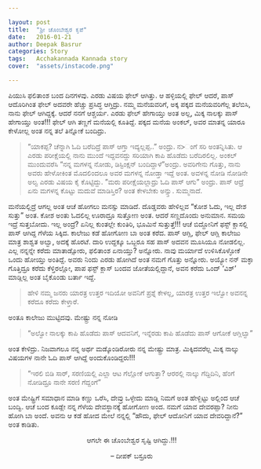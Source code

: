 ```yaml
---

layout: post
title:  "ಶ್ರೀ ಚೊಂಬೇಶ್ವರ ಕೃಪೆ"
date:   2016-01-21
author: Deepak Basrur
categories: Story
tags:	Acchakannada Kannada story
cover:  "assets/instacode.png"

---
```


ಪಿಯುಸಿ ಫಲಿತಾಂಶ ಬಂದ ದಿನಗಳವು. ಎರಡು ವಿಷಯ ಫೇಲ್ ಆಗಿತ್ತು. ಆ ಹಳ್ಳಿಯಲ್ಲಿ ಫೇಲ್ ಆದರೆ, ಪಾಸ್ ಆದೊರಿಗಿಂತ ಫೇಲ್ ಅದವರೇ ಹೆಚ್ಚು ಪ್ರಸಿದ್ಧ ಆಗ್ತಿದ್ರು. ನಮ್ಮ ಮನೆಯವರಿಗೆ, ಅಕ್ಕ ಪಕ್ಕದ ಮನೆಯವರಿಗೆಲ್ಲ ತಲೆಬಿಸಿ, ನಾನು ಫೇಲ್ ಆಗಿದ್ದಕ್ಕೆ. ಆದರೆ ನನಗೆ ಆಶ್ಚರ್ಯ. ಎರಡು ಫೇಲ್ ಹೇಗಾಯ್ತು ಅಂತ ಅಲ್ಲ, ಮಿಕ್ಕ ನಾಲಕ್ಕು ಪಾಸ್ ಹೇಗಾಯ್ತು ಅಂತ!!! ಫೇಲ್ ಆಗಿ ತಣ್ಣಗೆ ಮನೆಯಲ್ಲಿ ಕೂತಿದ್ದೆ. ಪಕ್ಕದ ಮನೆಯ ಅಂಕಲ್, ಅವರ ಮಾತನ್ನ ಯಾರೂ ಕೇಳೋಲ್ಲ ಅಂತ ನನ್ನ ತಲೆ ತಿನ್ನೋಕೆ ಬಂದಿದ್ರು.
<!--more-->

>“ಯಾಕಪ್ಪ? ಚೆನ್ನಾಗಿ ಓದಿ ಬರೆದಿದ್ರೆ ಪಾಸ್ ಆಗ್ತಾ ಇದ್ಯಲ್ಲಪ್ಪ..” ಅಂದ್ರು.
ನ>ಂಗೆ ಸರಿ ಅಂತನ್ನಿಸಿತು. ಆ ಎರಡು ಪರೀಕ್ಷೆಯಲ್ಲಿ ನಾನು ಮುಂದೆ ಇದ್ದವನದ್ದು ಸರಿಯಾಗಿ ಕಾಪಿ ಹೊಡೆದು ಬರೆದಿರಲಿಲ್ಲ. ಅಂಕಲ್ ಮುಂದುವರೆಸಿ
>“ನನ್ನ ಮಗಳನ್ನ ನೋಡು, ಡಿಸ್ಟಿಂಕ್ಷನ್ ಬಂದಿದ್ದಾಳೆ”ಅಂದ್ರು.
>ಅವರಿಗೇನು ಗೊತ್ತು, ನಾನು ಅವರು ಹೇಳೋಕಿಂತ ಮೊದಲಿಂದಲೂ ಅವರ ಮಗಳನ್ನ ನೋಡ್ತಾ ಇದ್ದೆ ಅಂತ. ಅವಳನ್ನ ನೋಡಿ ನೋಡಿನೇ ಅಲ್ವ ಎರಡು ವಿಷಯ ಕೈ ಕೊಟ್ಟಿದ್ದು.
>”ಮರು ಪರೀಕ್ಷೆಯಲ್ಲಾದ್ರು ಓದಿ ಪಾಸ್ ಆಗು” ಅಂದ್ರು. ಪಾಸ್ ಆದ್ರೆ ಏನು ಮಗಳನ್ನ ಕೊಟ್ಟು ಮದುವೆ ಮಾಡಿಸ್ತಿರ? ಅಂತ ಕೇಳಬೇಕು ಅನ್ಸ್ತು. ಸುಮ್ಮನಾದೆ.

ಮನೆಯಲ್ಲಿದ್ರೆ ಆಗಲ್ಲ ಅಂತ ಆಚೆ ಹೋಗಲು ಮನಸ್ಸು ಮಾಡಿದೆ. ದೊಡ್ಡವರು ಹೇಳಿಲ್ಲವ “ಕೋಶ ಓದು, ಇಲ್ಲ ದೇಶ ಸುತ್ತು” ಅಂತ. ಕೋಶ ಅಂತು ಓದಲಿಲ್ಲ ಊರಾದ್ರೂ ಸುತ್ತೋಣ ಅಂತ. ಆದರೆ ಸಣ್ಣದೊಂದು ಅನುಮಾನ. ಸಮಯ ಇದ್ರೆ ಸುತ್ತಬೋದು. ಇಲ್ಲ ಅಂದ್ರೆ? ಏನಿಲ್ಲ ಕುಂತಲ್ಲೇ ಕುಂತಿರಿ, ಭೂಮಿನೆ ಸುತ್ತುತ್ತೆ!!! ಆಚೆ ಬಿದ್ದೋನಿಗೆ ಫಸ್ಟ್ ಕ್ಲಾಸಲ್ಲಿ ಪಾಸ್ ಆಗಿದ್ದ ಗೆಳೆಯ ಸಿಕ್ಕಿದ. ಕಾಲೇಜು ಕಡೆ ಹೋಗೋಣ ಬಾ ಅಂತ ಕರೆದ. ಪಾಸ್ ಆಗ್ಲಿ, ಫೇಲ್ ಆಗ್ಲಿ ಕಾಲೇಜು ಮಾತ್ರ ಶಾಶ್ವತ ಅಲ್ವಾ, ಅದಕ್ಕೆ ಹೊರಟೆ. ದಾರಿ ಉದ್ದಕ್ಕೂ ಒಬ್ಬರೂ ಸಹ ಪಾಸ್ ಅದವನ ಮೂಸಿಯೂ ನೋಡಲಿಲ್ಲ. ಎಲ್ಲ ನನ್ನನ್ನೇ ಕರೆದು ಮಾತಾಡ್ಸೋರು, ಫಲಿತಾಂಶ ಏನಾಯ್ತು? ಅನ್ನೋರು. ನಾವು ಮರ್ಯಾದೆ ಉಳಿಸಿಕೊಳ್ಳೋಕೆ ಒಂದು ಹೋಯ್ತು ಅಂತಿದ್ದೆ. ಅವರು ನಿಂದು ಎರಡು ಹೋಗಿದೆ ಅಂತ ನಮಗೆ ಗೊತ್ತು ಅನ್ನೋರು. ಅಯ್ಯೋ ನನ್ ಮಕ್ಳಾ ಗೊತ್ತಿದ್ರೂ ಕರೆದು ಕೆಳ್ತಿರಲ್ಲೋ, ಪಾಪ ಫಸ್ಟ್ ಕ್ಲಾಸ್ ಬಂದವ ಜೋತೆಯಲ್ಲಿದ್ದಾನೆ, ಅವನ ಕರೆದು ಒಂದ್ ‘ವಿಶ್’ ಮಾಡ್ಲಿಲ್ಲ ಅಂತ ಬೈಕೊಂಡು ಬರ್ತಾ ಇದ್ದೆ.

>ಹೇಳಿ ನಮ್ಮ ಜನರು ಯಾರತ್ರ ಉತ್ತರ ಇದಿಯೋ ಅವನಿಗೆ ಪ್ರಶ್ನೆ ಕೇಳಲ್ಲ, ಯಾರತ್ರ ಉತ್ತರ ಇಲ್ವೋ ಅವನನ್ನ ಕರೆದೂ ಕರೆದು ಕೇಳ್ತಾರೆ.

ಅಂತೂ ಕಾಲೇಜು ಮುಟ್ಟಿದವು. ಮೇಷ್ಟ್ರು ನನ್ನ ನೋಡಿ

>“ಅಲ್ವೋ ನಾಲಕ್ಕು ಕಾಪಿ ಹೊಡೆದು ಪಾಸ್ ಆದವನಿಗೆ, ಇನ್ನೆರಡು ಕಾಪಿ ಹೊಡೆದು ಪಾಸ್ ಆಗೋಕೆ ಆಗ್ಲಿಲ್ವಾ”

ಅಂತ ಕೇಳಿದ್ರು. ನಿಜವಾಗಲೂ ನನ್ನ ಅರ್ಥ ಮಡ್ಕೊಂಡಿರೋರು ನನ್ನ ಮೇಷ್ಟ್ರು ಮಾತ್ರ. ಮಿಕ್ಕಿದವರೆಲ್ಲ ಮಿಕ್ಕ ನಾಲ್ಕು ವಿಷಯಗಳ ನಾನೇ ಓದಿ ಪಾಸ್ ಆಗಿದ್ದೆ ಅಂದುಕೊಂಡಿದ್ದರು!!!

>“ಇರಲಿ ಬಿಡಿ ಸಾರ್, ಸರಣಿಯಲ್ಲಿ ಎಲ್ಲಾ ಆಟ ಗೆಲ್ಲೋಕೆ ಆಗುತ್ತಾ? ಆರರಲ್ಲಿ ನಾಲ್ಕು ಗೆದ್ದಿದಿನಿ, ಹೆಂಗೆ ನೋಡಿದ್ರೂ ನಾನೇ ಸರಣಿ ಗೆದ್ದಂಗೆ”

ಅಂತ ಮೇಷ್ಟ್ರಿಗೆ ಸಮಾಧಾನ ಮಾಡಿ ಕಣ್ಣು ಒರೆಸಿ, ದೇವ್ರು ಒಳ್ಳೇದು ಮಾಡ್ಲಿ ನಿಮಗೆ ಅಂತ ಹೇಳ್ಬಿಟ್ಟು ಅಲ್ಲಿಂದ ಆಚೆ ಬಂದ್ವಿ. ಆಚೆ ಬಂದ ಕೂಡ್ಲೇ ನನ್ನ ಗೆಳೆಯ ದೇವಸ್ಥಾನಕ್ಕೆ ಹೋಗೋಣ ಅಂದ. ನಮಗೆ ಯಾವ ದೇವರಪ್ಪಾ? ನೀನು ಹೋಗಿ ಬಾ ಅಂದೆ. ಅವನು ಆ ಕಡೆ ಹೋದ ಮೇಲೆ ನನ್ನಲ್ಲಿ “ಹೌದು, ಫೇಲ್ ಆದೋನಿಗೆ ಯಾವ ದೇವರಿದ್ದಾನೆ?” ಅಂತ ಕಾಡಿತು.

<p align="center">ಆಗಲೇ ಈ ಚೊಂಬೇಶ್ವರ ಸೃಷ್ಟಿ ಆಗಿದ್ದು.!!!</p>

<p align="center">– ದೀಪಕ್ ಬಸ್ರೂರು</p>
